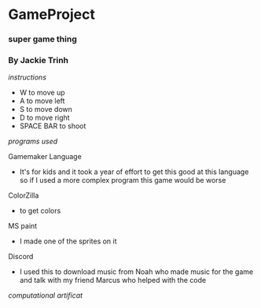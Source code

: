 # GameProject
### super game thing 
### By Jackie Trinh

*instructions*
* W to move up
* A to move left
* S to move down
* D to move right 
* SPACE BAR to shoot 

*programs used*

Gamemaker Language 
* It's for kids and it took a year of effort to get this good at this language so if I used a more complex program this game would be worse 

ColorZilla
* to get colors 

MS paint 
* I made one of the sprites on it 

Discord 
* I used this to download music from Noah who made music for the game and talk with my friend Marcus who helped with the code 

*computational artificat*

